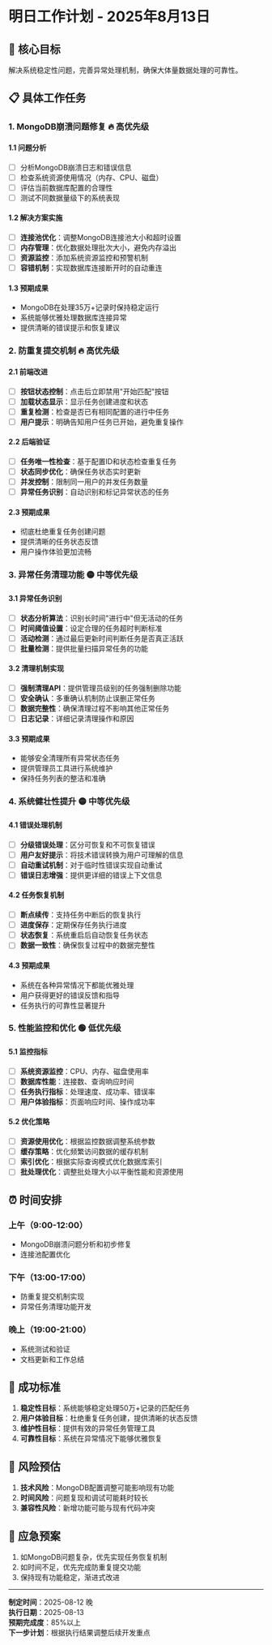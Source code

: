 # 明日工作计划 - 2025年8月13日

## 🎯 核心目标

解决系统稳定性问题，完善异常处理机制，确保大体量数据处理的可靠性。

## 📋 具体工作任务

### 1. MongoDB崩溃问题修复 🔥 **高优先级**

#### 1.1 问题分析
- [ ] 分析MongoDB崩溃日志和错误信息
- [ ] 检查系统资源使用情况（内存、CPU、磁盘）
- [ ] 评估当前数据库配置的合理性
- [ ] 测试不同数据量级下的系统表现

#### 1.2 解决方案实施
- [ ] **连接池优化**：调整MongoDB连接池大小和超时设置
- [ ] **内存管理**：优化数据处理批次大小，避免内存溢出
- [ ] **资源监控**：添加系统资源监控和预警机制
- [ ] **容错机制**：实现数据库连接断开时的自动重连

#### 1.3 预期成果
- MongoDB在处理35万+记录时保持稳定运行
- 系统能够优雅处理数据库连接异常
- 提供清晰的错误提示和恢复建议

### 2. 防重复提交机制 🔥 **高优先级**

#### 2.1 前端改进
- [ ] **按钮状态控制**：点击后立即禁用"开始匹配"按钮
- [ ] **加载状态显示**：显示任务创建进度和状态
- [ ] **重复检测**：检查是否已有相同配置的进行中任务
- [ ] **用户提示**：明确告知用户任务已开始，避免重复操作

#### 2.2 后端验证
- [ ] **任务唯一性检查**：基于配置ID和状态检查重复任务
- [ ] **状态同步优化**：确保任务状态实时更新
- [ ] **并发控制**：限制同一用户的并发任务数量
- [ ] **异常任务识别**：自动识别和标记异常状态的任务

#### 2.3 预期成果
- 彻底杜绝重复任务创建问题
- 提供清晰的任务状态反馈
- 用户操作体验更加流畅

### 3. 异常任务清理功能 🟡 **中等优先级**

#### 3.1 异常任务识别
- [ ] **状态分析算法**：识别长时间"进行中"但无活动的任务
- [ ] **时间阈值设置**：设定合理的任务超时判断标准
- [ ] **活动检测**：通过最后更新时间判断任务是否真正活跃
- [ ] **批量检测**：提供批量扫描异常任务的功能

#### 3.2 清理机制实现
- [ ] **强制清理API**：提供管理员级别的任务强制删除功能
- [ ] **安全确认**：多重确认机制防止误删正常任务
- [ ] **数据完整性**：确保清理过程不影响其他正常任务
- [ ] **日志记录**：详细记录清理操作和原因

#### 3.3 预期成果
- 能够安全清理所有异常状态任务
- 提供管理员工具进行系统维护
- 保持任务列表的整洁和准确

### 4. 系统健壮性提升 🟡 **中等优先级**

#### 4.1 错误处理机制
- [ ] **分级错误处理**：区分可恢复和不可恢复错误
- [ ] **用户友好提示**：将技术错误转换为用户可理解的信息
- [ ] **自动重试机制**：对于临时性错误实现自动重试
- [ ] **错误日志增强**：提供更详细的错误上下文信息

#### 4.2 任务恢复机制
- [ ] **断点续传**：支持任务中断后的恢复执行
- [ ] **进度保存**：定期保存任务执行进度
- [ ] **状态恢复**：系统重启后自动恢复任务状态
- [ ] **数据一致性**：确保恢复过程中的数据完整性

#### 4.3 预期成果
- 系统在各种异常情况下都能优雅处理
- 用户获得更好的错误反馈和指导
- 任务执行的可靠性显著提升

### 5. 性能监控和优化 🟢 **低优先级**

#### 5.1 监控指标
- [ ] **系统资源监控**：CPU、内存、磁盘使用率
- [ ] **数据库性能**：连接数、查询响应时间
- [ ] **任务执行指标**：处理速度、成功率、错误率
- [ ] **用户体验指标**：页面响应时间、操作成功率

#### 5.2 优化策略
- [ ] **资源使用优化**：根据监控数据调整系统参数
- [ ] **缓存策略**：优化频繁访问数据的缓存机制
- [ ] **索引优化**：根据实际查询模式优化数据库索引
- [ ] **批处理优化**：调整批处理大小以平衡性能和资源使用

## ⏰ 时间安排

### 上午（9:00-12:00）
- MongoDB崩溃问题分析和初步修复
- 连接池配置优化

### 下午（13:00-17:00）  
- 防重复提交机制实现
- 异常任务清理功能开发

### 晚上（19:00-21:00）
- 系统测试和验证
- 文档更新和工作总结

## 🎯 成功标准

1. **稳定性目标**：系统能够稳定处理50万+记录的匹配任务
2. **用户体验目标**：杜绝重复任务创建，提供清晰的状态反馈
3. **维护性目标**：提供有效的异常任务管理工具
4. **可靠性目标**：系统在异常情况下能够优雅恢复

## 📝 风险预估

1. **技术风险**：MongoDB配置调整可能影响现有功能
2. **时间风险**：问题复现和调试可能耗时较长
3. **兼容性风险**：新增功能可能与现有代码冲突

## 🔄 应急预案

1. 如MongoDB问题复杂，优先实现任务恢复机制
2. 如时间不足，优先完成防重复提交功能
3. 保持现有功能稳定，渐进式改进

---

**制定时间**：2025-08-12 晚  
**执行日期**：2025-08-13  
**预期完成度**：85%以上  
**下一步计划**：根据执行结果调整后续开发重点
